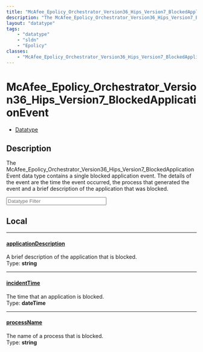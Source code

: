 ```yaml
---
title: "McAfee_Epolicy_Orchestrator_Version36_Hips_Version7_BlockedApplicationEvent"
description: "The McAfee_Epolicy_Orchestrator_Version36_Hips_Version7_BlockedApplicationEvent data type contains a single blocked appl... "
layout: "datatype"
tags:
    - "datatype"
    - "sldn"
    - "Epolicy"
classes:
    - "McAfee_Epolicy_Orchestrator_Version36_Hips_Version7_BlockedApplicationEvent"
---
```


# McAfee_Epolicy_Orchestrator_Version36_Hips_Version7_BlockedApplicationEvent
<div id='service-datatype'>
    <ul id='sldn-reference-tabs'>
        <li id='datatype'> <a href='/reference/datatypes/McAfee_Epolicy_Orchestrator_Version36_Hips_Version7_BlockedApplicationEvent' >Datatype</a></li>
    </ul>
</div>

## Description 
The McAfee_Epolicy_Orchestrator_Version36_Hips_Version7_BlockedApplicationEvent data type contains a single blocked application event. The details of the event are the time the event occurred, the process that generated the event and a brief description of the application that was blocked. 





<!-- Filer BEGIN -->
<div class="view-filters">
        <div class="clearfix">
            <div class="search-input-box">
                <input placeholder="Datatype Filter" onkeyup="titleSearch(inputId='prop-input', divId='properties', elementClass='prop-row')" 
                    type="text" id="prop-input" value="" size="30" maxlength="128" class="form-text">
            </div>
        </div>
</div>
<!-- Filer END -->

<div id="properties" class="content">
<div id="localProperties" class="prop-content" >

## Local
<div class="prop-row">

-----
[applicationDescription]: #applicationdescription
#### [applicationDescription]
A brief description of the application that is blocked.  
<span class="type-label">Type: </span>**string**


</div>
<div class="prop-row">

-----
[incidentTime]: #incidenttime
#### [incidentTime]
The time that an application is blocked.  
<span class="type-label">Type: </span>**dateTime**


</div>
<div class="prop-row">

-----
[processName]: #processname
#### [processName]
The name of a process that is blocked.  
<span class="type-label">Type: </span>**string**


</div>
</div>
<!-- LOCAL PROPERTY END -->

</div>


